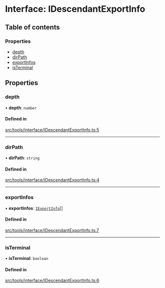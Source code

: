 # Interface: IDescendantExportInfo

## Table of contents

### Properties

- [depth](IDescendantExportInfo.md#depth)
- [dirPath](IDescendantExportInfo.md#dirpath)
- [exportInfos](IDescendantExportInfo.md#exportinfos)
- [isTerminal](IDescendantExportInfo.md#isterminal)

## Properties

### depth

• **depth**: `number`

#### Defined in

[src/tools/interface/IDescendantExportInfo.ts:5](https://github.com/imjuni/ctix/blob/9bd0760/src/tools/interface/IDescendantExportInfo.ts#L5)

___

### dirPath

• **dirPath**: `string`

#### Defined in

[src/tools/interface/IDescendantExportInfo.ts:4](https://github.com/imjuni/ctix/blob/9bd0760/src/tools/interface/IDescendantExportInfo.ts#L4)

___

### exportInfos

• **exportInfos**: [`IExportInfo`](IExportInfo.md)[]

#### Defined in

[src/tools/interface/IDescendantExportInfo.ts:7](https://github.com/imjuni/ctix/blob/9bd0760/src/tools/interface/IDescendantExportInfo.ts#L7)

___

### isTerminal

• **isTerminal**: `boolean`

#### Defined in

[src/tools/interface/IDescendantExportInfo.ts:6](https://github.com/imjuni/ctix/blob/9bd0760/src/tools/interface/IDescendantExportInfo.ts#L6)
